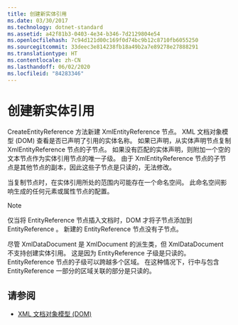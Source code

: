```yaml
---
title: 创建新实体引用
ms.date: 03/30/2017
ms.technology: dotnet-standard
ms.assetid: a42f81b3-0403-4e34-b346-7d2129804e54
ms.openlocfilehash: 7c94d121d00c169f0d74bc9b12c8710fb6055250
ms.sourcegitcommit: 33deec3e814238fb18a49b2a7e89278e27888291
ms.translationtype: HT
ms.contentlocale: zh-CN
ms.lasthandoff: 06/02/2020
ms.locfileid: "84283346"
---
```

# <a name="creating-new-entity-references"></a>创建新实体引用
CreateEntityReference  方法新建 XmlEntityReference  节点。 XML 文档对象模型 (DOM) 查看是否已声明了引用的实体名称。 如果已声明，从实体声明节点复制 XmlEntityReference  节点的子节点。 如果没有匹配的实体声明，则附加一个空的文本节点作为实体引用节点的唯一子级。 由于 XmlEntityReference  节点的子节点是其他节点的副本，因此这些子节点是只读的，无法修改。  
  
 当复制节点时，在实体引用所处的范围内可能存在一个命名空间。 此命名空间影响生成的任何元素或属性节点的配置。  
  
> [!NOTE]
> 仅当将 EntityReference  节点插入文档时，DOM 才将子节点添加到 EntityReference  。 新建的 EntityReference  节点没有子节点。  
  
 尽管 XmlDataDocument  是 XmlDocument  的派生类，但 XmlDataDocument  不支持创建实体引用。 这是因为 EntityReference  子级是只读的。 EntityReference  节点的子级可以跨越多个区域。 在这种情况下，行中与包含 EntityReference  一部分的区域关联的部分是只读的。  
  
## <a name="see-also"></a>请参阅

- [XML 文档对象模型 (DOM)](xml-document-object-model-dom.md)
